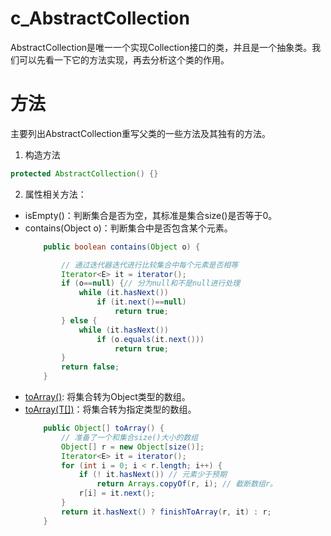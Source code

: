 # c_AbstractCollection
AbstractCollection是唯一一个实现Collection接口的类，并且是一个抽象类。我们可以先看一下它的方法实现，再去分析这个类的作用。

# 方法
主要列出AbstractCollection重写父类的一些方法及其独有的方法。

1. 构造方法
```java
protected AbstractCollection() {}
```

2. 属性相关方法：
  - isEmpty()：判断集合是否为空，其标准是集合size()是否等于0。
  - contains(Object o)：判断集合中是否包含某个元素。
    ```java
        public boolean contains(Object o) {

            // 通过迭代器迭代进行比较集合中每个元素是否相等
            Iterator<E> it = iterator();
            if (o==null) {// 分为null和不是null进行处理
                while (it.hasNext())
                    if (it.next()==null)
                        return true;
            } else {
                while (it.hasNext())
                    if (o.equals(it.next()))
                        return true;
            }
            return false;
        }
    ```
  - [toArray()](/java/util/abstractcollection/M_toArray.md): 将集合转为Object类型的数组。
  - [toArray(T[])](/java/util/abstractcollection/M_toArray.md)：将集合转为指定类型的数组。
    ```java
        public Object[] toArray() {
            // 准备了一个和集合size()大小的数组
            Object[] r = new Object[size()];
            Iterator<E> it = iterator();
            for (int i = 0; i < r.length; i++) {
                if (! it.hasNext()) // 元素少于预期
                    return Arrays.copyOf(r, i); // 截断数组r。
                r[i] = it.next();
            }
            return it.hasNext() ? finishToArray(r, it) : r;
        }
    ```
